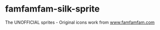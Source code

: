 famfamfam-silk-sprite
=====================

The UNOFFICIAL sprites - Original icons work from www.famfamfam.com
